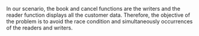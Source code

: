 In our scenario, the book and cancel functions are the writers and the reader function displays all the customer data.
Therefore, the objective of the problem is to avoid the race condition and simultaneously occurrences of the readers and writers. 
